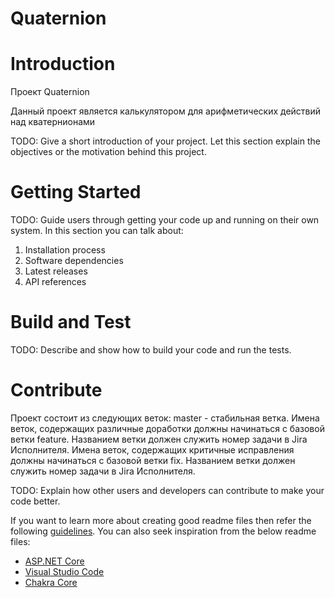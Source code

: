# Quaternion

# Introduction 
Проект Quaternion

Данный проект является калькулятором для арифметических действий над кватернионами

TODO: Give a short introduction of your project. Let this section explain the objectives or the motivation behind this project. 

# Getting Started
TODO: Guide users through getting your code up and running on their own system. In this section you can talk about:
1.	Installation process
2.	Software dependencies
3.	Latest releases
4.	API references

# Build and Test
TODO: Describe and show how to build your code and run the tests. 

# Contribute
Проект состоит из следующих веток:
master - стабильная ветка.
Имена веток, содержащих различные доработки должны начинаться с базовой ветки feature. Названием ветки должен служить номер задачи в Jira Исполнителя.
Имена веток, содержащих критичные исправления должны начинаться с базовой ветки fix. Названием ветки должен служить номер задачи в Jira Исполнителя.

TODO: Explain how other users and developers can contribute to make your code better. 

If you want to learn more about creating good readme files then refer the following [guidelines](https://docs.microsoft.com/en-us/azure/devops/repos/git/create-a-readme?view=azure-devops). You can also seek inspiration from the below readme files:
- [ASP.NET Core](https://github.com/aspnet/Home)
- [Visual Studio Code](https://github.com/Microsoft/vscode)
- [Chakra Core](https://github.com/Microsoft/ChakraCore)
